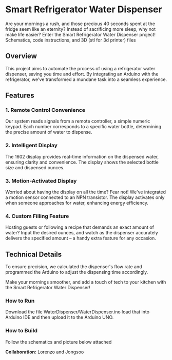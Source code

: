 # Smart Refrigerator Water Dispenser

Are your mornings a rush, and those precious 40 seconds spent at the fridge seem like an eternity? Instead of sacrificing more sleep, why not make life easier? Enter the Smart Refrigerator Water Dispenser project!
Schematics, code instructions, and 3D (stl for 3d printer) files

## Overview

This project aims to automate the process of using a refrigerator water dispenser, saving you time and effort. By integrating an Arduino with the refrigerator, we've transformed a mundane task into a seamless experience. 

## Features

### 1. Remote Control Convenience

Our system reads signals from a remote controller, a simple numeric keypad. Each number corresponds to a specific water bottle, determining the precise amount of water to dispense.

### 2. Intelligent Display

The 1602 display provides real-time information on the dispensed water, ensuring clarity and convenience. The display shows the selected bottle size and dispensed ounces.

### 3. Motion-Activated Display

Worried about having the display on all the time? Fear not! We've integrated a motion sensor connected to an NPN transistor. The display activates only when someone approaches for water, enhancing energy efficiency.

### 4. Custom Filling Feature

Hosting guests or following a recipe that demands an exact amount of water? Input the desired ounces, and watch as the dispenser accurately delivers the specified amount – a handy extra feature for any occasion.

## Technical Details

To ensure precision, we calculated the dispenser's flow rate and programmed the Arduino to adjust the dispensing time accordingly.

Make your mornings smoother, and add a touch of tech to your kitchen with the Smart Refrigerator Water Dispenser!

### How to Run
Download the file WaterDispenser/WaterDispenser.ino load that into Arduino IDE and then upload it to the Arduino UNO.

### How to Build
Follow the schematics and picture below attached

**Collaboration:** Lorenzo and Jongsoo
